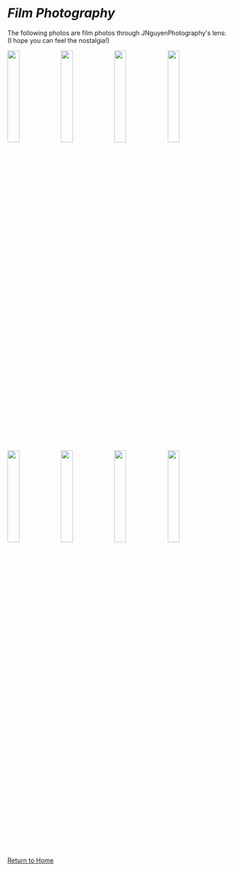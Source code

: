 # _Film Photography_

The following photos are film photos through JNguyenPhotography's lens:
(I hope you can feel the nostalgia!)

<img src="https://user-images.githubusercontent.com/89496924/202836017-606840d6-e543-45c7-a3f1-ed807659f1dc.jpg" width="23%"></img> 
<img src="https://user-images.githubusercontent.com/89496924/202836026-aaa6c6a1-c323-4e62-b245-c541e9be9a08.jpg" width="23%"></img> 
<img src="https://user-images.githubusercontent.com/89496924/202836027-f80754d7-fa25-479b-9d59-e28595f484d8.jpg" width="23%"></img> 
<img src="https://user-images.githubusercontent.com/89496924/202836032-00b9f264-1092-4862-bb62-646153b880f5.jpg" width="23%"></img> 
<img src="https://user-images.githubusercontent.com/89496924/202836041-1b7aa386-b742-4122-b753-3c2b84ef7f21.jpg" width="23%"></img> 
<img src="https://user-images.githubusercontent.com/89496924/202836064-7ba5923c-8a79-4c0e-b29c-85deb7d23fb6.jpg" width="23%"></img> 
<img src="https://user-images.githubusercontent.com/89496924/202836108-1704a237-926b-4971-9784-832a05299cb7.jpg" width="23%"></img> 
<img src="https://user-images.githubusercontent.com/89496924/202836114-cf6d65fd-d372-4e5e-8c86-97a489a8cf19.jpg" width="23%"></img> 

[Return to Home](./README.md)
